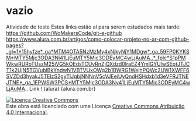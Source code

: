 # vazio
Atividade de teste
Estes links estão aí para serem estudados mais tarde:
https://github.com/WoMakersCode/git-e-github
https://www.alura.com.br/artigos/como-colocar-projeto-no-ar-com-github-pages?_gl=1*15hyfze*_ga*MTM4OTA5NzMzMy4xNjkyNjY1MDgw*_ga_59FP0KYKSM*MTY5Mjc3ODA3Ni41LjEuMTY5Mjc3ODEyMC4wLjAuMA..*_fplc*S1pPMWkwRURoTUszM25jVG5kOEdsTCUyRnZjQXdzd0lraEZ4YmlGYUlwSEptJTJCT1k2UjN5TGVublBkYndwN1VBTVUxOWg2b1BWRG1WejhPQWc2UW1XWFF6SVZDd3hyakJ5TElzS2gyTlJqbjNNNnV5cVJEeiUyQndHSHdxb1d3eVFRJTNEJTNE*_ga_1EPWSW3PCS*MTY5Mjc3ODA3Ny41LjEuMTY5Mjc3ODEyMC4wLjAuMA..
Link ! (alura) {alura.com.br}

<a rel="license" href="http://creativecommons.org/licenses/by/4.0/"><img alt="Licença Creative Commons" style="border-width:0" src="https://i.creativecommons.org/l/by/4.0/88x31.png" /></a><br />Este obra está licenciado com uma Licença <a rel="license" href="http://creativecommons.org/licenses/by/4.0/">Creative Commons Atribuição 4.0 Internacional</a>.

